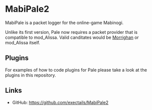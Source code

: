 MabiPale2
==============================

MabiPale is a packet logger for the online-game Mabinogi.

Unlike its first version, Pale now requires a packet provider that is compatible to mod_Alissa. Valid canditates would be [Morrighan](https://github.com/exectails/Morrighan) or mod_Alissa itself.

Plugins
------------------------------

For examples of how to code plugins for Pale please take a look at the plugins in this repository.

Links
------------------------------
* GitHub: https://github.com/exectails/MabiPale2
